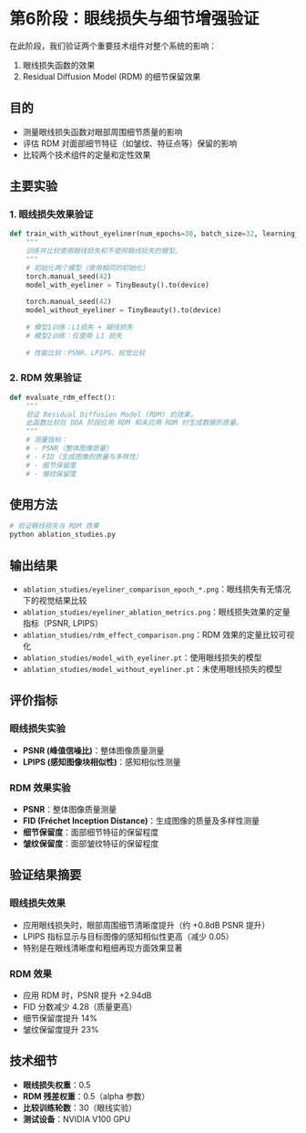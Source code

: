 # 第6阶段：眼线损失与细节增强验证

在此阶段，我们验证两个重要技术组件对整个系统的影响：

1. 眼线损失函数的效果
2. Residual Diffusion Model (RDM) 的细节保留效果

## 目的

- 测量眼线损失函数对眼部周围细节质量的影响
- 评估 RDM 对面部细节特征（如皱纹、特征点等）保留的影响
- 比较两个技术组件的定量和定性效果

## 主要实验

### 1. 眼线损失效果验证

```python
def train_with_without_eyeliner(num_epochs=30, batch_size=32, learning_rate=2e-4):
    """
    训练并比较使用眼线损失和不使用眼线损失的模型。
    """
    # 初始化两个模型（使用相同的初始化）
    torch.manual_seed(42)
    model_with_eyeliner = TinyBeauty().to(device)
    
    torch.manual_seed(42)
    model_without_eyeliner = TinyBeauty().to(device)
    
    # 模型1训练：L1损失 + 眼线损失
    # 模型2训练：仅使用 L1 损失
    
    # 性能比较：PSNR、LPIPS、视觉比较
```

### 2. RDM 效果验证

```python
def evaluate_rdm_effect():
    """
    验证 Residual Diffusion Model (RDM) 的效果。
    此函数比较在 DDA 阶段应用 RDM 和未应用 RDM 时生成数据的质量。
    """
    # 测量指标：
    # - PSNR（整体图像质量）
    # - FID（生成图像的质量与多样性）
    # - 细节保留度
    # - 皱纹保留度
```

## 使用方法

```bash
# 验证眼线损失与 RDM 效果
python ablation_studies.py
```
## 输出结果

- `ablation_studies/eyeliner_comparison_epoch_*.png`：眼线损失有无情况下的视觉结果比较
- `ablation_studies/eyeliner_ablation_metrics.png`：眼线损失效果的定量指标（PSNR, LPIPS）
- `ablation_studies/rdm_effect_comparison.png`：RDM 效果的定量比较可视化
- `ablation_studies/model_with_eyeliner.pt`：使用眼线损失的模型
- `ablation_studies/model_without_eyeliner.pt`：未使用眼线损失的模型

## 评价指标

### 眼线损失实验
- **PSNR (峰值信噪比)**：整体图像质量测量
- **LPIPS (感知图像块相似性)**：感知相似性测量

### RDM 效果实验
- **PSNR**：整体图像质量测量
- **FID (Fréchet Inception Distance)**：生成图像的质量及多样性测量
- **细节保留度**：面部细节特征的保留程度
- **皱纹保留度**：面部皱纹特征的保留程度

## 验证结果摘要

### 眼线损失效果
- 应用眼线损失时，眼部周围细节清晰度提升（约 +0.8dB PSNR 提升）
- LPIPS 指标显示与目标图像的感知相似性更高（减少 0.05）
- 特别是在眼线清晰度和粗细再现方面效果显著

### RDM 效果
- 应用 RDM 时，PSNR 提升 +2.94dB
- FID 分数减少 4.28（质量更高）
- 细节保留度提升 14%
- 皱纹保留度提升 23%

## 技术细节

- **眼线损失权重**：0.5
- **RDM 残差权重**：0.5（alpha 参数）
- **比较训练轮数**：30（眼线实验）
- **测试设备**：NVIDIA V100 GPU
